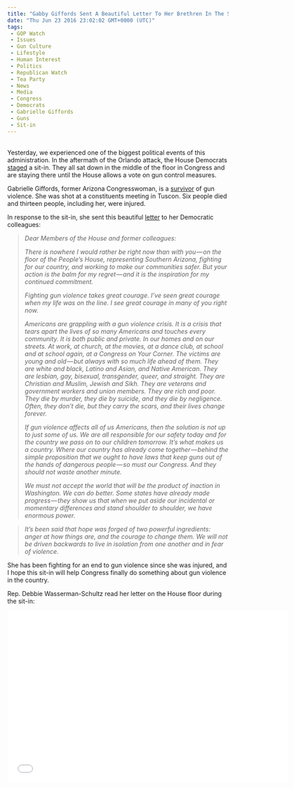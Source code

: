 ```yaml
---
title: "Gabby Giffords Sent A Beautiful Letter To Her Brethren In The Sit-In (VIDEO)"
date: "Thu Jun 23 2016 23:02:02 GMT+0000 (UTC)"
tags: 
 - GOP Watch
 - Issues
 - Gun Culture
 - Lifestyle
 - Human Interest
 - Politics
 - Republican Watch
 - Tea Party
 - News
 - Media
 - Congress
 - Democrats
 - Gabrielle Giffords
 - Guns
 - Sit-in
---
```

<p><!--OffDef--></p><p><!--Ads1--><br>
Yesterday, we experienced one of the biggest political events of this administration. In the aftermath of the Orlando attack, the House Democrats <a href="http://www.liberalamerica.org/2016/06/22/breaking-house-democrats-stage-sit-in-over-gun-violence-video/" target="_blank">staged</a> a sit-in. They all sat down in the middle of the floor in Congress and are staying there until the&#xA0;House allows a&#xA0;vote on gun control measures.</p><p>Gabrielle Giffords, former Arizona Congresswoman, is a <a href="http://www.history.com/this-day-in-history/congresswoman-gabrielle-giffords-injured-in-shooting-rampage" onclick="__gaTracker(&apos;send&apos;, &apos;event&apos;, &apos;outbound-article&apos;, &apos;http://www.history.com/this-day-in-history/congresswoman-gabrielle-giffords-injured-in-shooting-rampage&apos;, &apos;survivor&apos;);" target="_blank">survivor</a> of gun violence. She was shot at a constituents meeting in Tuscon. Six people died and thirteen people, including her, were injured.</p><p>In response to the sit-in, she sent this beautiful <a href="http://www.addictinginfo.org/2016/06/23/read-gabby-giffords-beautiful-letter-in-solidarity-with-democratic-sit-in/" onclick="__gaTracker(&apos;send&apos;, &apos;event&apos;, &apos;outbound-article&apos;, &apos;http://www.addictinginfo.org/2016/06/23/read-gabby-giffords-beautiful-letter-in-solidarity-with-democratic-sit-in/&apos;, &apos;letter&apos;);" target="_blank">letter</a> to her Democratic colleagues:</p><blockquote>
<p id="cf6f" class="graf--p graf--leading"><em>Dear Members of the House and former colleagues:</em></p>
<p id="ec72" class="graf--p graf-after--p"><em>There is nowhere I would rather be right now than with you&#x200A;&#x2014;&#x200A;on the floor of the People&#x2019;s House, representing Southern Arizona, fighting for our country, and working to make our communities safer. But your action is the balm for my regret&#x200A;&#x2014;&#x200A;and it is the inspiration for my continued commitment.</em></p>
<p id="12c2" class="graf--p graf-after--p"><em>Fighting gun violence takes great courage. I&#x2019;ve seen great courage when my life was on the line. I see great courage in many of you right now.</em></p>
<p id="7fbf" class="graf--p graf-after--p"><em>Americans are grappling with a gun violence crisis. It is a crisis that tears apart the lives of so many Americans and touches every community. It is both public and private. In our homes and on our streets. At work, at church, at the movies, at a dance club, at school and at school again, at a Congress on Your Corner. The victims are young and old&#x200A;&#x2014;&#x200A;but always with so much life ahead of them. They are white and black, Latino and Asian, and Native American. They are lesbian, gay, bisexual, transgender, queer, and straight. They are Christian and Muslim, Jewish and Sikh. They are veterans and government workers and union members. They are rich and poor. They die by murder, they die by suicide, and they die by negligence. Often, they don&#x2019;t die, but they carry the scars, and their lives change forever.</em></p>
<p id="9f5f" class="graf--p graf-after--p"><em>If gun violence affects all of us Americans, then the solution is not up to just some of us. We are all responsible for our safety today and for the country we pass on to our children tomorrow. It&#x2019;s what makes us a country. Where our country has already come together&#x200A;&#x2014;&#x200A;behind the simple proposition that we ought to have laws that keep guns out of the hands of dangerous people&#x200A;&#x2014;&#x200A;so must our Congress. And they should not waste another minute.</em></p>
<p id="8eab" class="graf--p graf-after--p"><em>We must not accept the world that will be the product of inaction in Washington. We can do better. Some states have already made progress&#x200A;&#x2014;&#x200A;they show us that when we put aside our incidental or momentary differences and stand shoulder to shoulder, we have enormous power.</em></p>
</blockquote><blockquote id="2bce" class="graf--pullquote pullquote graf-after--p"><p><em>It&#x2019;s been said that hope was forged of two powerful ingredients: anger at how things are, and the courage to change them. We will not be driven backwards to live in isolation from one another and in fear of violence.</em></p></blockquote><p class="graf--p graf-after--p">She has been fighting for an end to gun violence since she was injured, and I hope this sit-in will help Congress finally do something about gun violence in the country.</p><p class="graf--p graf-after--p">Rep. Debbie Wasserman-Schultz read her letter on the House floor during the sit-in:</p><p><!--Ads2--></p><p><span class="embed-youtube" style="text-align:center; display: block;"><iframe class="youtube-player" type="text/html" width="640" height="390" src="//www.youtube.com/embed/46XE91qT_hM?version=3&amp;rel=1&amp;fs=1&amp;autohide=2&amp;showsearch=0&amp;showinfo=1&amp;iv_load_policy=1&amp;wmode=transparent" allowfullscreen="true" style="border:0;"></iframe></span></p>